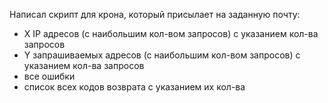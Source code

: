 Написал скрипт для крона, который присылает на заданную почту:
- X IP адресов (с наибольшим кол-вом запросов) с указанием кол-ва запросов
- Y запрашиваемых адресов (с наибольшим кол-вом запросов) с указанием кол-ва запросов
- все ошибки
- список всех кодов возврата с указанием их кол-ва
